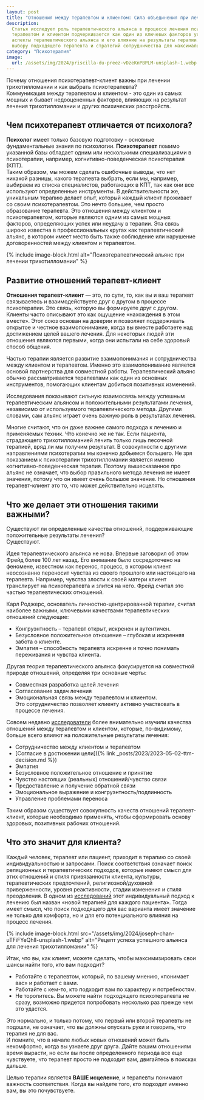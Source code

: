 ```yaml
---
layout: post
title: "Отношения между терапевтом и клиентом: Сила объединения при лечении трихотилломании"
description:
  Статья исследует роль терапевтического альянса в процессе лечения психических расстройств. Важность связи между
  терапевтом и клиентом подчеркивается как один из ключевых факторов успешного исцеления. Авторы обсуждают различные
  аспекты терапевтического альянса и его влияние на результаты терапии. Кроме того, предоставляются рекомендации по
  выбору подходящего терапевта и стратегий сотрудничества для максимальной эффективности лечения.
category: "Психотерапия"
image:
  url: /assets/img/2024/priscilla-du-preez-vDzeKnPBPLM-unsplash-1.webp
---
```


Почему отношения психотерапевт-клиент важны при лечении трихотилломании и как выбрать психотерапевта?  
Коммуникация между терапевтом и клиентом - это один из самых мощных и бывает недооцененных факторов, 
влияющих на результат лечения трихотилломании и других психических расстройств.

## Чем психотерапевт отличается от психолога?

**Психолог** имеет только базовую подготовку - основные фундаментальные знания по психологии.
**Психотерапевт** помимо указанной базы обладает одним или несколькими специализациями в психотерапии, 
например, когнитивно-поведенческая психотерапия (КПТ).  
Таким образом, мы можем сделать ошибочные выводы, что нет никакой разницы, какого терапевта выбрать, 
если мы, например, выбираем из списка специалистов, работающих в КПТ, так как они все используют определенные инструменты.
В действительности же, уникальным терапию делает опыт, который каждый клиент проживает со своим психотерапевтом. 
Это нечто большее, чем просто образование терапевта. Это отношения между клиентом и психотерапевтом, 
которые являются одним из самых мощных факторов, определяющих успех или неудачу в терапии. 
Эта связь широко известна в профессиональных кругах как терапевтический альянс, 
в котором имеет место быть также соблюдение или нарушение договоренностей между клиентом и терапевтом.

{% include image-block.html
alt="Психотерапевтический альянс при лечении трихотилломании"
%}

## Развитие отношений терапевт-клиент

**Отношения терапевт-клиент** — это, по сути, то, как вы и ваш терапевт связываетесь и взаимодействуете 
друг с другом в процессе психотерапии. Это связь, которую вы формируете друг с другом. Клиенты часто 
описывают это как ощущение «нахождения в этом вместе». Этот союз основан на доверии и позволяет поддерживать 
открытое и честное взаимопонимание, когда вы вместе работаете над достижением целей вашего лечения. 
Для некоторых людей эти отношения являются первыми, когда они испытали на себе здоровый способ общения.

Частью терапии является развитие взаимопонимания и сотрудничества между клиентом и терапевтом. Именно это 
взаимопонимание является основой партнерства для совместной работы. Терапевтический альянс обычно 
рассматривается терапевтами как один из основных инструментов, помогающих клиентам добиться позитивных изменений.

Исследования показывают сильную взаимосвязь между успешным терапевтическим альянсом и положительными 
результатами лечения, независимо от используемого терапевтического метода. Другими словами, сам альянс 
играет очень важную роль в результатах лечения.  

Многие считают, что он даже важнее самого подхода к лечению и применяемых техник. Что конечно 
же не так. Если пациента, страдающего трихотилломанией лечить только лишь песочной терапией, вряд 
ли мы получим результат. В совокупности с другими направлениями психотерапии мы конечно добьемся 
большего. Не зря показанием к психотерапии трихотилломании является именно когнитивно-поведенческая терапия.
Поэтому вышесказанное про альянс не означает, что выбор правильного метода лечения не имеет значения, 
потому что он имеет очень большое значение. Но отношения терапевт-клиент это то, что может действительно исцелять.

## Что же делает эти отношения такими важными?

Существуют ли определенные качества отношений, поддерживающие положительные результаты лечения?  
Существуют.

Идея терапевтического альянса не нова. Впервые заговорил об этом Фрейд более 100 лет назад. 
Его внимание было сосредоточено на феномене, известном как перенос, процесс, в котором клиент неосознанно 
переносит чувства из своего прошлого  или настоящего на терапевта. Например, чувства злости к своей 
матери клиент транслирует на психотерапевта и злится на него. Фрейд считал это частью терапевтических отношений.

Карл Роджерс, основатель личностно-центрированной терапии, считал наиболее важными, ключевыми качествами 
терапевтических отношений следующие:  
- Конгруэнтность – терапевт открыт, искренен и аутентичен. 
- Безусловное положительное отношение – глубокая и искренняя забота о клиенте.
- Эмпатия – способность терапевта искренне и точно понимать переживания и чувства клиента.

Другая теория терапевтического альянса фокусируется на совместной природе отношений, определяя три основные черты:  
- Совместная разработка целей лечения
- Согласование задач лечения
- Эмоциональная связь между терапевтом и клиентом.  
Это сотрудничество позволяет клиенту активно участвовать в процессе лечения.

Совсем недавно <a href="https://pubmed.ncbi.nlm.nih.gov/30335448/" rel="nofollow">исследователи</a> более 
внимательно изучили качества отношений между терапевтом и клиентом, 
которые, по-видимому, больше всего влияют на положительные результаты лечения:
- Сотрудничество между клиентом и терапевтом
- [Согласие в достижении цели]({% link _posts/2023/2023-05-02-ttm-decision.md %})
- Эмпатия
- Безусловное положительное отношение и принятие
- Чувство настоящих (реальных) отношений/чувство связи
- Предоставление и получение обратной связи
- Эмоциональное выражение и конгруэнтность/подлинность
- Управление проблемами переноса

Таким образом существует совокупность качеств отношений терапевт-клиент, которые необходимо применять, 
чтобы сформировать основу здоровых, позитивных рабочих отношений.

## Что это значит для клиента?   
Каждый человек, терапевт или пациент, приходит в терапию со своей индивидуальностью и запросами. 
Поиск соответствия означает поиск реляционных и терапевтических подходов, которые имеют смысл для этих 
отношений и стиля привязанности клиента, культуры, терапевтических предпочтений, религиозной/духовной приверженности, 
уровня реактивности, стадии изменения и стиля преодоления.
В одном из <a href="https://onlinelibrary.wiley.com/doi/10.1002/jclp.22678" rel="nofollow">исследований</a> этот 
индивидуальный подход к лечению был назван «новой терапией для каждого пациента». Тогда имеет смысл, что поиск 
подходящего для вас варианта имеет значение не только для комфорта, но и для его потенциального влияния на процесс лечения.

{% include image-block.html
src="/assets/img/2024/joseph-chan-uTFiFYeQhlI-unsplash-1.webp"
alt="Рецепт успеха успешного альянса для лечения трихотилломании"
%}

Итак, что вы, как клиент, можете сделать, чтобы максимизировать свои шансы найти того, кто вам подходит?

- Работайте с терапевтом, который, по вашему мнению, «понимает вас» и работает с вами.
- Работайте с кем-то, кто подходит вам по характеру и потребностям.
- Не торопитесь. Вы можете найти подходящего психотерапевта не сразу, возможно придется попробовать несколько раз прежде чем это удастся.  

Это нормально, и только потому, что первый или второй терапевты не подошли, не означает, что вы должны опускать руки и говорить, что терапия не для вас.  
И помните, что в начале любых новых отношений может быть некомфортно, когда вы узнаете друг друга. 
Дайте вашим отношениям время вырасти, но если вы после определенного периода все еще чувствуете, что 
терапевт просто не подходит вам,  двигайтесь в поисках дальше. 

Целью терапии является **ВАШЕ исцеление**, и терапевты понимают важность соответствия. Когда вы найдете 
того, кто подходит именно вам, вы это почувствуете.